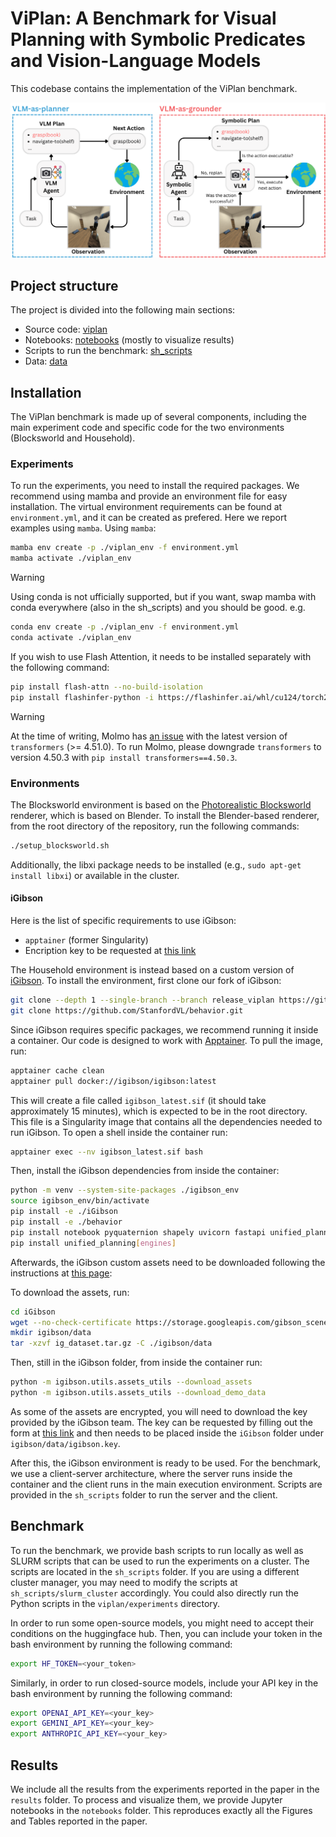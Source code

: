 # ViPlan: A Benchmark for Visual Planning with Symbolic Predicates and Vision-Language Models

This codebase contains the implementation of the ViPlan benchmark.

![ViPlan](img/overview.png)

## Project structure

The project is divided into the following main sections:

- Source code: [viplan](viplan/README.md)
- Notebooks: [notebooks](notebooks/README.md) (mostly to visualize results)
- Scripts to run the benchmark: [sh_scripts](sh_scripts/README.md)
- Data: [data](data/README.md)

## Installation

The ViPlan benchmark is made up of several components, including the main experiment code and specific code for the two environments (Blocksworld and Household).

### Experiments

To run the experiments, you need to install the required packages. We recommend using mamba and provide an environment file for easy installation. The virtual environment requirements can be found at `environment.yml`, and it can be created as prefered. Here we report examples using `mamba`.
Using `mamba`:

```bash
mamba env create -p ./viplan_env -f environment.yml
mamba activate ./viplan_env
```

> [!WARNING]
> Using conda is not ufficially supported, but if you want, swap mamba with conda everywhere (also in the sh_scripts) and you should be good.
>  e.g.

```bash
conda env create -p ./viplan_env -f environment.yml
conda activate ./viplan_env
```

If you wish to use Flash Attention, it needs to be installed separately with the following command:

```bash
pip install flash-attn --no-build-isolation
pip install flashinfer-python -i https://flashinfer.ai/whl/cu124/torch2.6/
```

> [!WARNING]
> At the time of writing, Molmo has [an issue](https://huggingface.co/allenai/Molmo-7B-D-0924/discussions/44) with the latest version of `transformers` (>= 4.51.0). To run Molmo, please downgrade `transformers` to version 4.50.3 with `pip install transformers==4.50.3`.

### Environments

The Blocksworld environment is based on the [Photorealistic Blocksworld](https://github.com/IBM/photorealistic-blocksworld) renderer, which is based on Blender. To install the Blender-based renderer, from the root directory of the repository, run the following commands:

```bash
./setup_blocksworld.sh
```

Additionally, the libxi package needs to be installed (e.g., `sudo apt-get install libxi`) or available in the cluster.

#### iGibson

Here is the list of specific requirements to use iGibson:

- `apptainer` (former Singularity)
- Encription key to be requested at [this link](https://docs.google.com/forms/d/e/1FAIpQLScPwhlUcHu_mwBqq5kQzT2VRIRwg_rJvF0IWYBk_LxEZiJIFg/viewform)

The Household environment is instead based on a custom version of [iGibson](https://github.com/StanfordVL/iGibson). 
To install the environment, first clone our fork of iGibson:

```bash
git clone --depth 1 --single-branch --branch release_viplan https://github.com/nicoladainese96/iGibson.git ./iGibson --recursive
git clone https://github.com/StanfordVL/behavior.git
```

Since iGibson requires specific packages, we recommend running it inside a container. Our code is designed to work with [Apptainer](https://apptainer.org). To pull the image, run:

```bash
apptainer cache clean
apptainer pull docker://igibson/igibson:latest
```
This will create a file called `igibson_latest.sif` (it should take approximately 15 minutes), which is expected to be in the root directory. This file is a Singularity image that contains all the dependencies needed to run iGibson. To open a shell inside the container run:
```bash
apptainer exec --nv igibson_latest.sif bash
```

Then, install the iGibson dependencies from inside the container:

```bash
python -m venv --system-site-packages ./igibson_env
source igibson_env/bin/activate
pip install -e ./iGibson
pip install -e ./behavior
pip install notebook pyquaternion shapely uvicorn fastapi unified_planning
pip install unified_planning[engines]
```

Afterwards, the iGibson custom assets need to be downloaded following the instructions at [this page](https://stanfordvl.github.io/iGibson/dataset.html):

To download the assets, run:

```bash
cd iGibson
wget --no-check-certificate https://storage.googleapis.com/gibson_scenes/ig_dataset.tar.gz
mkdir igibson/data
tar -xzvf ig_dataset.tar.gz -C ./igibson/data
```

Then, still in the iGibson folder, from inside the container run:
```bash
python -m igibson.utils.assets_utils --download_assets
python -m igibson.utils.assets_utils --download_demo_data
```

As some of the assets are encrypted, you will need to download the key provided by the iGibson team. The key can be requested by filling out the form at [this link](https://docs.google.com/forms/d/e/1FAIpQLScPwhlUcHu_mwBqq5kQzT2VRIRwg_rJvF0IWYBk_LxEZiJIFg/viewform) and then needs to be placed inside the `iGibson` folder under `igibson/data/igibson.key`.

After this, the iGibson environment is ready to be used. For the benchmark, we use a client-server architecture, where the server runs inside the container and the client runs in the main execution environment. Scripts are provided in the `sh_scripts` folder to run the server and the client.

## Benchmark

To run the benchmark, we provide bash scripts to run locally as well as SLURM scripts that can be used to run the experiments on a cluster. The scripts are located in the `sh_scripts` folder. If you are using a different cluster manager, you may need to modify the scripts at `sh_scripts/slurm_cluster` accordingly. You could also directly run the Python scripts in the `viplan/experiments` directory.

In order to run some open-source models, you might need to accept their conditions on the huggingface hub. Then, you can include your token in the bash environment by running the following command:

```bash
export HF_TOKEN=<your_token>
```

Similarly, in order to run closed-source models, include your API key in the bash environment by running the following command:

```bash
export OPENAI_API_KEY=<your_key>
export GEMINI_API_KEY=<your_key>
export ANTHROPIC_API_KEY=<your_key>
```

## Results

We include all the results from the experiments reported in the paper in the `results` folder. To process and visualize them, we provide Jupyter notebooks in the `notebooks` folder. This reproduces exactly all the Figures and Tables reported in the paper.
